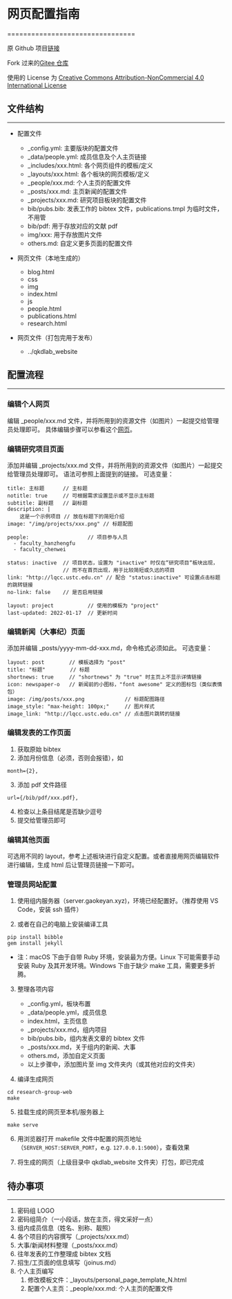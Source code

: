 # 网页配置指南
================================

原 Github 项目[链接](https://github.com/uwsampa/research-group-web)

Fork 过来的[Gitee 仓库](https://gitee.com/white8chimney/research-group-web)

使用的 License 为 [Creative Commons Attribution-NonCommercial 4.0 International License](https://creativecommons.org/licenses/by-nc/4.0/)

## 文件结构
-------------------
* 配置文件
    * _config.yml: 主要版块的配置文件
    * _data/people.yml: 成员信息及个人主页链接
    * _includes/xxx.html: 各个网页组件的模板/定义
    * _layouts/xxx.html: 各个板块的网页模板/定义
    * _people/xxx.md: 个人主页的配置文件
    * _posts/xxx.md: 主页新闻的配置文件
    * _projects/xxx.md: 研究项目板块的配置文件
    * bib/pubs.bib: 发表工作的 bibtex 文件，publications.tmpl 为临时文件，不用管
    * bib/pdf: 用于存放对应的文献 pdf
    * img/xxx: 用于存放图片文件
    * others.md: 自定义更多页面的配置文件
    
* 网页文件（本地生成的）
    * blog.html
    * css
    * img
    * index.html
    * js
    * people.html
    * publications.html
    * research.html
    
* 网页文件（打包完用于发布）
    * ../qkdlab_website
    
    
## 配置流程
---------------------

### 编辑个人网页
编辑 _people/xxx.md 文件，并将所用到的资源文件（如图片）一起提交给管理员处理即可。
具体编辑步骤可以参看这个[网页](https://qkdlab.gaokeyan.xyz/people/faculty_example.html)。

### 编辑研究项目页面
添加并编辑 _projects/xxx.md 文件，并将所用到的资源文件（如图片）一起提交给管理员处理即可。
语法可参照上面提到的链接。
可选变量：
```
title: 主标题      // 主标题
notitle: true     // 可根据需求设置显示或不显示主标题
subtitle: 副标题   // 副标题
description: |
    这是一个示例项目 // 放在标题下的简短介绍
image: "/img/projects/xxx.png" // 标题配图

people:                   // 项目参与人员
  - faculty_hanzhengfu
  - faculty_chenwei

status: inactive  // 项目状态，设置为 "inactive" 时仅在“研究项目“板块出现，
                  // 而不在首页出现，用于比较简短或久远的项目
link: "http://lqcc.ustc.edu.cn" // 配合 "status:inactive" 可设置点击标题的跳转链接
no-link: false    // 是否启用链接

layout: project           // 使用的模板为 "project"
last-updated: 2022-01-17  // 更新时间
```

### 编辑新闻（大事纪）页面
添加并编辑 _posts/yyyy-mm-dd-xxx.md，命令格式必须如此。
可选变量：
```
layout: post        // 模板选择为 "post"
title: "标题"        // 标题
shortnews: true     // "shortnews" 为 "true" 时主页上不显示详情链接
icon: newspaper-o   // 新闻前的小图标，"font awesome" 定义的图标包（类似表情包）
image: /img/posts/xxx.png             // 标题配图路径
image_style: "max-height: 100px;"     // 图片样式
image_link: "http://lqcc.ustc.edu.cn" // 点击图片跳转的链接
```

### 编辑发表的工作页面
1. 获取原始 bibtex
2. 添加月份信息（必须，否则会报错），如
```
month={2},
```
3. 添加 pdf 文件路径
```
url={/bib/pdf/xxx.pdf},
```
4. 检查以上条目结尾是否缺少逗号
5. 提交给管理员即可

### 编辑其他页面
可选用不同的 layout，参考上述板块进行自定义配置。或者直接用网页编辑软件进行编辑，生成 html 后让管理员链接一下即可。

### 管理员网站配置
1. 使用组内服务器（server.gaokeyan.xyz)，环境已经配置好。（推荐使用 VS Code，安装 ssh 插件）

2. 或者在自己的电脑上安装编译工具
```
pip install bibble
gem install jekyll
```
* 注：macOS 下由于自带 Ruby 环境，安装最为方便。Linux 下可能需要手动安装 Ruby 及其开发环境。Windows 下由于缺少 make 工具，需要更多折腾。

3. 整理各项内容
    * _config.yml，板块布置
    * _data/people.yml，成员信息
    * index.html，主页信息
    * _projects/xxx.md，组内项目
    * bib/pubs.bib，组内发表文章的 bibtex 文件
    * _posts/xxx.md，关于组内的新闻、大事
    * others.md，添加自定义页面
    * 以上步骤中，添加图片至 img 文件夹内（或其他对应的文件夹）

4. 编译生成网页
```
cd research-group-web
make
```

5. 挂载生成的网页至本机/服务器上
```
make serve
```

6. 用浏览器打开 makefile 文件中配置的网页地址（`SERVER_HOST:SERVER_PORT`，e.g. `127.0.0.1:5000`），查看效果

7. 将生成的网页（上级目录中 qkdlab_website 文件夹）打包，即已完成

## 待办事项
-------
1. 密码组 LOGO
2. 密码组简介（一小段话，放在主页，得文采好一点）
3. 组内成员信息（姓名、别称、靓照）
4. 各个项目的内容撰写（_projects/xxx.md）
5. 大事/新闻材料整理（_posts/xxx.md）
6. 往年发表的工作整理成 bibtex 文档
7. 招生/工页面的信息填写（joinus.md）
8. 个人主页编写
    1. 修改模板文件：_layouts/personal_page_template_N.html
    2. 配置个人主页：_people/xxx.md: 个人主页的配置文件

